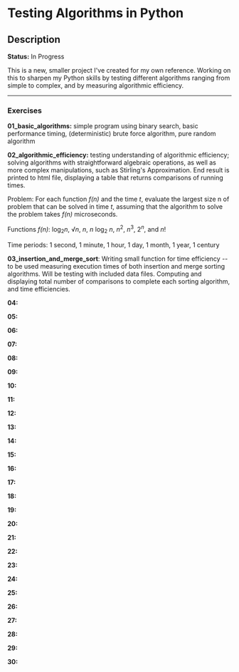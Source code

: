 # Testing Algorithms in Python

## Description
**Status:** In Progress

This is a new, smaller project I've created for my own reference. Working on this to sharpen my Python skills by testing different algorithms ranging from simple to complex, and by measuring algorithmic efficiency.

---

### Exercises

**01_basic_algorithms:** simple program using binary search, basic performance timing, (deterministic) brute force algorithm, pure random algorithm

**02_algorithmic_efficiency:** testing understanding of algorithmic efficiency; solving algorithms with straightforward algebraic operations, as well as more complex manipulations, such as Stirling's Approximation. End result is printed to html file, displaying a table that returns comparisons of running times.

Problem: For each function _f(n)_ and the time _t_, evaluate the largest size n of problem that can be solved in time _t_, assuming that the algorithm to solve the problem takes _f(n)_ microseconds.

Functions _f(n)_: log<sub>2</sub>_n_, √_n_, _n_, _n_ log<sub>2</sub> _n_, _n_<sup>2</sup>, _n_<sup>3</sup>, 2<sup>_n_</sup>, and _n_! 

Time periods: 1 second, 1 minute, 1 hour, 1 day, 1 month, 1 year, 1 century

**03_insertion_and_merge_sort**: Writing small function for time efficiency -- to be used measuring execution times of both insertion and merge sorting algorithms. Will be testing with included data files. Computing and displaying total number of comparisons to complete each sorting algorithm, and time efficiencies.

**04:**

**05:**

**06:**

**07:**

**08:**

**09:**

**10:**

**11:**

**12:**

**13:**

**14:**

**15:**

**16:**

**17:**

**18:**

**19:**

**20:**

**21:**

**22:**

**23:**

**24:**

**25:**

**26:**

**27:**

**28:**

**29:**

**30:**
